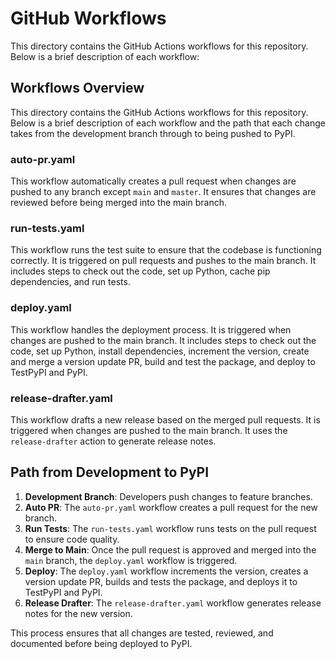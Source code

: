 # GitHub Workflows

This directory contains the GitHub Actions workflows for this repository. Below is a brief description of each workflow:

## Workflows Overview

This directory contains the GitHub Actions workflows for this repository. Below is a brief description of each workflow and the path that each change takes from the development branch through to being pushed to PyPI.

### auto-pr.yaml

This workflow automatically creates a pull request when changes are pushed to any branch except `main` and `master`. It ensures that changes are reviewed before being merged into the main branch.

### run-tests.yaml

This workflow runs the test suite to ensure that the codebase is functioning correctly. It is triggered on pull requests and pushes to the main branch. It includes steps to check out the code, set up Python, cache pip dependencies, and run tests.

### deploy.yaml

This workflow handles the deployment process. It is triggered when changes are pushed to the main branch. It includes steps to check out the code, set up Python, install dependencies, increment the version, create and merge a version update PR, build and test the package, and deploy to TestPyPI and PyPI.

### release-drafter.yaml

This workflow drafts a new release based on the merged pull requests. It is triggered when changes are pushed to the main branch. It uses the `release-drafter` action to generate release notes.

## Path from Development to PyPI

1. **Development Branch**: Developers push changes to feature branches.
2. **Auto PR**: The `auto-pr.yaml` workflow creates a pull request for the new branch.
3. **Run Tests**: The `run-tests.yaml` workflow runs tests on the pull request to ensure code quality.
4. **Merge to Main**: Once the pull request is approved and merged into the `main` branch, the `deploy.yaml` workflow is triggered.
5. **Deploy**: The `deploy.yaml` workflow increments the version, creates a version update PR, builds and tests the package, and deploys it to TestPyPI and PyPI.
6. **Release Drafter**: The `release-drafter.yaml` workflow generates release notes for the new version.

This process ensures that all changes are tested, reviewed, and documented before being deployed to PyPI.
